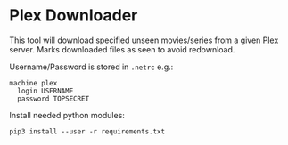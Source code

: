 # Plex Downloader

This tool will download specified unseen movies/series from a given [Plex](https://plex.tv/) server. Marks downloaded files as seen to avoid redownload.

Username/Password is stored in ```.netrc``` e.g.:
```
machine plex
  login USERNAME
  password TOPSECRET
```

Install needed python modules:
```
pip3 install --user -r requirements.txt
```
